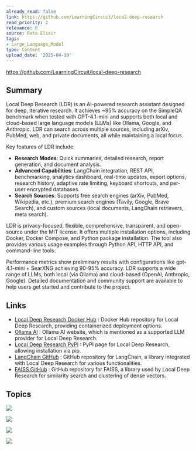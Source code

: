 ```yaml
---
already_read: false
link: https://github.com/LearningCircuit/local-deep-research
read_priority: 2
relevance: 0
source: Data Elixir
tags:
- Large_Language_Model
type: Content
upload_date: '2025-04-19'
---
```


https://github.com/LearningCircuit/local-deep-research
## Summary

Local Deep Research (LDR) is an AI-powered research assistant designed for deep, iterative research. It achieves ~95% accuracy on the SimpleQA benchmark when tested with GPT-4.1-mini and supports both local and cloud-based large language models (LLMs) like Ollama, Google, and Anthropic. LDR can search across multiple sources, including arXiv, PubMed, web, and private documents, all while maintaining a local focus.

Key features of LDR include:
- **Research Modes**: Quick summaries, detailed research, report generation, and document analysis.
- **Advanced Capabilities**: LangChain integration, REST API, benchmarking, analytics dashboard, real-time updates, export options, research history, adaptive rate limiting, keyboard shortcuts, and per-user encrypted databases.
- **Search Sources**: Supports free search engines (arXiv, PubMed, Wikipedia, etc.), premium search engines (Tavily, Google, Brave Search), and custom sources (local documents, LangChain retrievers, meta search).

LDR is privacy-focused, flexible, comprehensive, transparent, and open-source under the MIT license. It offers multiple installation options, including Docker, Docker Compose, and Python package installation. The tool also provides various usage examples through Python API, HTTP API, and command-line tools.

Performance metrics show preliminary results with configurations like gpt-4.1-mini + SearXNG achieving 90-95% accuracy. LDR supports a wide range of LLMs, both local (via Ollama) and cloud-based (OpenAI, Anthropic, Google). Detailed documentation and community support are available to help users get started and contribute to the project.
## Links

- [Local Deep Research Docker Hub](https://hub.docker.com/r/localdeepresearch/local-deep-research) : Docker Hub repository for Local Deep Research, providing containerized deployment options.
- [Ollama AI](https://ollama.ai) : Ollama AI website, which is mentioned as a supported LLM provider for Local Deep Research.
- [Local Deep Research PyPI](https://pypi.org/project/local-deep-research/) : PyPI page for Local Deep Research, allowing installation via pip.
- [LangChain GitHub](https://github.com/hwchase17/langchain) : GitHub repository for LangChain, a library integrated with Local Deep Research for various functionalities.
- [FAISS GitHub](https://github.com/facebookresearch/faiss) : GitHub repository for FAISS, a library used by Local Deep Research for similarity search and clustering of dense vectors.

## Topics

![](topics/Tool/Local%20Deep%20Research)

![](topics/Tool/SearXNG)

![](topics/Concept/Retrieval%20Augmented%20Generation%20RAG)

![](topics/Concept/Ollama)